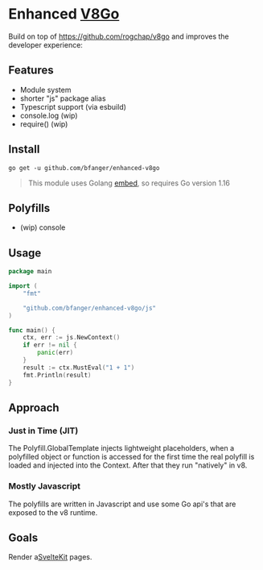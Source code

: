 # Enhanced [V8Go](https://github.com/rogchap/v8go)

Build on top of https://github.com/rogchap/v8go and improves the developer experience:

## Features

- Module system
- shorter "js" package alias
- Typescript support (via esbuild)
- console.log (wip)
- require() (wip)

## Install

```shell
go get -u github.com/bfanger/enhanced-v8go
```

> This module uses Golang [embed](https://golang.org/pkg/embed/), so requires Go version 1.16

## Polyfills

- (wip) console

## Usage

```go
package main

import (
	"fmt"

	"github.com/bfanger/enhanced-v8go/js"
)

func main() {
	ctx, err := js.NewContext()
	if err != nil {
		panic(err)
	}
	result := ctx.MustEval("1 + 1")
	fmt.Println(result)
}
```

## Approach

### Just in Time (JIT)

The Polyfill.GlobalTemplate injects lightweight placeholders, when a polyfilled object or function is accessed for the first time the real polyfill is loaded and injected into the Context. After that they run "natively" in v8.

### Mostly Javascript

The polyfills are written in Javascript and use some Go api's that are exposed to the v8 runtime.

## Goals

Render a[SvelteKit](https://kit.svelte.dev/) pages.
